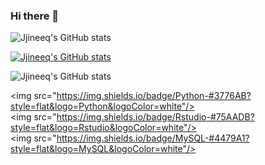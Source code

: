 ### Hi there 👋


![Jjineeq's GitHub stats](https://github-readme-stats.vercel.app/api?username=Jjineeq&show_icons=true&theme=dracula)


[![Jjineeq's GitHub stats](https://github-readme-stats.vercel.app/api?username=Jjineeq)](https://github.com/Jjineeq/github-readme-stats)

![Jjineeq's GitHub stats](https://github-readme-stats.vercel.app/api?username=Jjineeq&show_icons=true)

<img src="https://img.shields.io/badge/Python-#3776AB?style=flat&logo=Python&logoColor=white"/>
<img src="https://img.shields.io/badge/Rstudio-#75AADB?style=flat&logo=Rstudio&logoColor=white"/>
<img src="https://img.shields.io/badge/MySQL-#4479A1?style=flat&logo=MySQL&logoColor=white"/>


<!--
**Jjineeq/Jjineeq** is a ✨ _special_ ✨ repository because its `README.md` (this file) appears on your GitHub profile.

Here are some ideas to get you started:

- 🔭 I’m currently working on ...
- 🌱 I’m currently learning ...
- 👯 I’m looking to collaborate on ...
- 🤔 I’m looking for help with ...
- 💬 Ask me about ...
- 📫 How to reach me: ...
- 😄 Pronouns: ...
- ⚡ Fun fact: ...


-->
